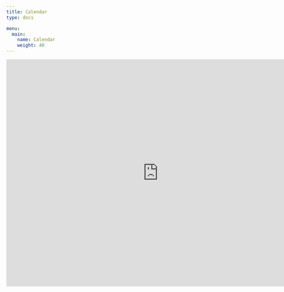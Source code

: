 ```yaml
---
title: Calendar
type: docs

menu:
  main:
    name: Calendar
    weight: 40
---
```


<iframe src="https://calendar.google.com/calendar/embed?src=thisisannabelbland%40gmail.com&ctz=America%2FNew_York" style="border: 0" width="800" height="600" frameborder="0" scrolling="no"></iframe>
